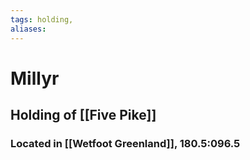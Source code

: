 ```yaml
---
tags: holding,
aliases:
---
```

# Millyr
## Holding of [[Five Pike]]
### Located in [[Wetfoot Greenland]], 180.5:096.5


